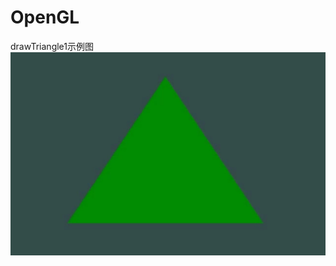 # OpenGL
drawTriangle1示例图
![image](https://github.com/zuokun23/OpenGL/blob/master/IMG/drawTriangle1.png)
